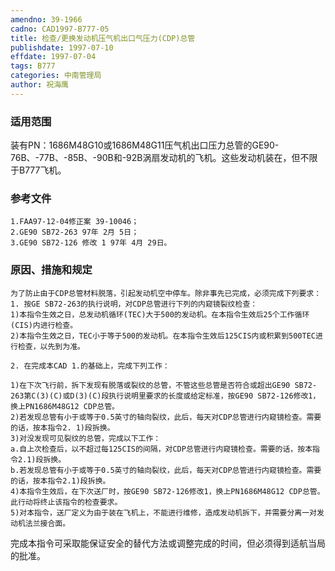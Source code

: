```yaml
---
amendno: 39-1966
cadno: CAD1997-B777-05
title: 检查/更换发动机压气机出口气压力(CDP)总管
publishdate: 1997-07-10
effdate: 1997-07-04
tags: B777
categories: 中南管理局
author: 祝海鹰
---
```


### 适用范围 
装有PN：1686M48G10或1686M48G11压气机出口压力总管的GE90-76B、-77B、-85B、-90B和-92B涡扇发动机的飞机。这些发动机装在，但不限于B777飞机。

### 参考文件
    1.FAA97-12-04修正案 39-10046；
    2.GE90 SB72-263 97年 2月 5日；
    3.GE90 SB72-126 修改 1 97年 4月 29日。


### 原因、措施和规定 
    为了防止由于CDP总管材料脱落，引起发动机空中停车。除非事先已完成，必须完成下列要求： 
    1. 按GE SB72-263的执行说明，对CDP总管进行下列的内窥镜裂纹检查： 
    1)本指令生效之日，总发动机循环(TEC)大于500的发动机。在本指令生效后25个工作循环(CIS)内进行检查。 
    2)本指令生效之日，TEC小于等于500的发动机。在本指令生效后125CIS内或积累到500TEC进行检查，以先到为准。 

    2. 在完成本CAD 1.的基础上，完成下列工作： 
  
    1)在下次飞行前，拆下发现有脱落或裂纹的总管，不管这些总管是否符合或超出GE90 SB72-263第C(3)(C)或D(3)(C)段执行说明里要求的长度或给定标准，按GE90 SB72-126修改1，换上PN1686M48G12 CDP总管。 
    2)若发现总管有小于或等于0.5英寸的轴向裂纹，此后，每天对CDP总管进行内窥镜检查。需要的话，按本指令2. 1)段拆换。 
    3)对没发现可见裂纹的总管，完成以下工作： 
    a.自上次检查后，以不超过每125CIS的间隔，对CDP总管进行内窥镜检查。需要的话，按本指令2.1)段拆换。 
    b.若发现总管有小于或等于0.5英寸的轴向裂纹，此后，每天对CDP总管进行内窥镜检查。需要的话，按本指令2.1)段拆换。 
    4)本指令生效后，在下次送厂时，按GE90 SB72-126修改1，换上PN1686M48G12 CDP总管。此行动将终止该指令的检查要求。 
    5)对本指令，送厂定义为由于装在飞机上，不能进行维修，造成发动机拆下，并需要分离一对发动机法兰接合面。 

完成本指令可采取能保证安全的替代方法或调整完成的时间，但必须得到适航当局的批准。
